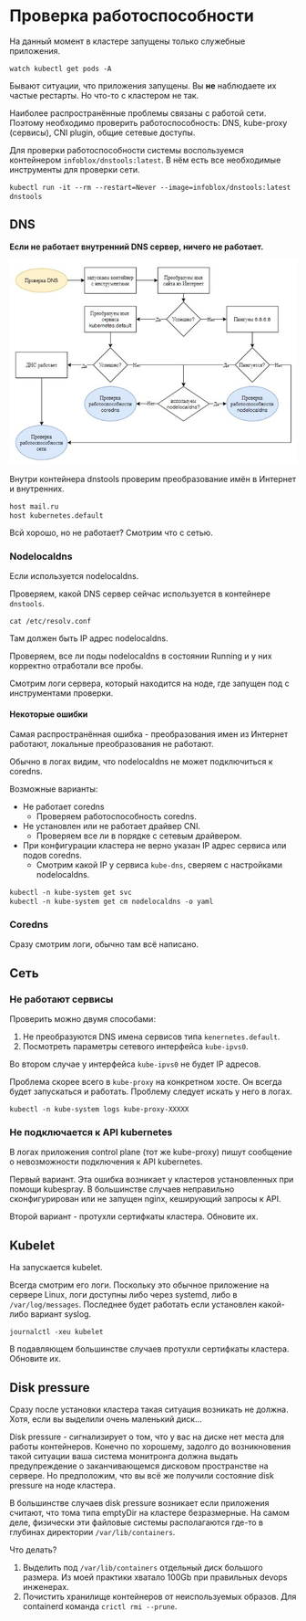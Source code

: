 # Проверка работоспособности

На данный момент в кластере запущены только служебные приложения.

```shell
watch kubectl get pods -A
```

Бывают ситуации, что приложения запущены. Вы **не** наблюдаете их частые рестарты. Но что-то с кластером не так.

Наиболее распространённые проблемы связаны с работой сети. Поэтому необходимо проверить работоспособность: DNS, kube-proxy (сервисы), CNI plugin, общие сетевые доступы.

Для проверки работоспособности системы воспользуемся контейнером `infoblox/dnstools:latest`. В нём есть все необходимые инструменты для проверки сети.

```shell
kubectl run -it --rm --restart=Never --image=infoblox/dnstools:latest dnstools
```

## DNS

**Если не работает внутренний DNS сервер, ничего не работает.**

![план проверки](images/dns1.jpg)

Внутри контейнера dnstools проверим преобразование имён в Интернет и внутренних.

```shell
host mail.ru
host kubernetes.default
```

Всй хорошо, но не работает? Смотрим что с сетью.

### Nodelocaldns

Если используется nodelocaldns.

Проверяем, какой DNS сервер сейчас используется в контейнере `dnstools`.

```shell
cat /etc/resolv.conf
```

Там должен быть IP адрес nodelocaldns.

Проверяем, все ли поды nodelocaldns в состоянии Running и у них корректно отработали все пробы.

Смотрим логи сервера, который находится на ноде, где запущен под с инструментами проверки.

#### Некоторые ошибки

Самая распространённая ошибка - преобразования имен из Интернет работают, локальные преобразования не работают.

Обычно в логах видим, что nodelocaldns не может подключиться к coredns.

Возможные варианты:

* Не работает coredns
  * Проверяем работоспособность coredns.
* Не установлен или не работает драйвер CNI.
  * Проверяем все ли в порядке с сетевым драйвером.
* При конфигурации кластера не верно указан IP адрес сервиса или подов coredns.
  * Смотрим какой IP у сервиса `kube-dns`, сверяем с настройками nodelocaldns.

```shell
kubectl -n kube-system get svc
kubectl -n kube-system get cm nodelocaldns -o yaml
```

### Coredns

Сразу смотрим логи, обычно там всё написано.

## Сеть

### Не работают сервисы

Проверить можно двумя способами:

1. Не преобразуются DNS имена сервисов типа `kenernetes.default`.
2. Посмотреть параметры сетевого интерфейса `kube-ipvs0`.

Во втором случае у интерфейса `kube-ipvs0` не будет IP адресов.

Проблема скорее всего в `kube-proxy` на конкретном хосте. Он всегда будет запускаться и работать. Проблему следует искать у него в логах.

```shell
kubectl -n kube-system logs kube-proxy-XXXXX
```

### Не подключается к API kubernetes

В логах приложения control plane (тот же kube-proxy) пишут сообщение о невозможности подключения к API kubernetes.

Первый вариант. Эта ошибка возникает у кластеров установленных при помощи kubespray. В большинстве случаев неправильно сконфигурирован или не запущен nginx, кеширующий запросы к API.

Второй вариант - протухли сертифкаты кластера. Обновите их.

## Kubelet

На запускается kubelet.

Всегда смотрим его логи. Поскольку это обычное приложение на сервере Linux, логи доступны либо через systemd, либо в `/var/log/messages`. Последнее будет работать если установлен какой-либо вариант syslog.

```shell
journalctl -xeu kubelet
```

В подавляющем большинстве случаев протухли сертифкаты кластера. Обновите их.

## Disk pressure

Сразу после установки кластера такая ситуация возникать не должна. Хотя, если вы выделили очень маленький диск...

Disk pressure - сигнализирует о том, что у вас на диске нет места для работы контейнеров. Конечно по хорошему, задолго до возникновения такой ситуации ваша система монитронга должна выдать предупреждение о заканчивающемся дисковом пространстве на сервере. Но предположим, что вы всё же получили состояние disk pressure на ноде кластера.

В большинстве случаев disk pressure возникает если приложения считают, что тома типа emptyDir на кластере безразмерные.
На самом деле, физически эти файловые системы располагаются где-то в глубинах директории `/var/lib/containers`.

Что делать?

1. Выделить под `/var/lib/containers` отдельный диск большого размера. Из моей практики хватало 100Gb при правильных
   devops инженерах.
2. Почистить хранилище контейнеров от неиспользуемых образов. Для containerd команда `crictl rmi --prune`.
